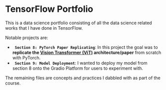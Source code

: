 # TensorFlow Portfolio

This is a data science portfolio consisting of all the data science related works that I have done in TensorFlow.

Notable projects are:
- **` Section 8: PyTorch Paper Replicating`**: In this project the goal was to **replicate the [Vision Transformer (ViT)](https://arxiv.org/abs/2010.11929) architecture/paper** from scratch with PyTorch.
- **` Section 9: Model Deployment`**: I wanted to deploy my model from section 8 onto the Gradio Platform for users to experiment with.

The remaining files are concepts and practices I dabbled with as part of the course.
